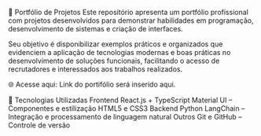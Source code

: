 📌 Portfólio de Projetos
Este repositório apresenta um portfólio profissional com projetos desenvolvidos para demonstrar habilidades em programação, desenvolvimento de sistemas e criação de interfaces.

Seu objetivo é disponibilizar exemplos práticos e organizados que evidenciem a aplicação de tecnologias modernas e boas práticas no desenvolvimento de soluções funcionais, facilitando o acesso de recrutadores e interessados aos trabalhos realizados.

🌐 Acesse aqui: Link do portifólio será inserido aqui.

🚀 Tecnologias Utilizadas
Frontend
React.js + TypeScript
Material UI – Componentes e estilização
HTML5 e CSS3
Backend
Python
LangChain – Integração e processamento de linguagem natural
Outros
Git e GitHub – Controle de versão
